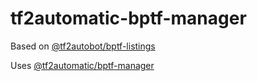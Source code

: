 # tf2automatic-bptf-manager

Based on [@tf2autobot/bptf-listings](https://github.com/TF2Autobot/node-bptf-listings)

Uses [@tf2automatic/bptf-manager](https://github.com/tf2-automatic/tf2-automatic/tree/main/apps/bptf-manager)
